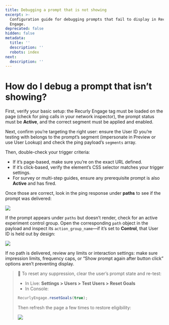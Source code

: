 ```yaml
---
title: Debugging a prompt that is not showing
excerpt: >-
  Configuration guide for debugging prompts that fail to display in Recurly
  Engage.
deprecated: false
hidden: false
metadata:
  title: ''
  description: ''
  robots: index
next:
  description: ''
---
```

# How do I debug a prompt that isn’t showing?

First, verify your basic setup: the Recurly Engage tag must be loaded on the page (check for ping calls in your network inspector), the prompt status must be **Active**, and the correct segment must be applied and enabled.

Next, confirm you’re targeting the right user: ensure the User ID you’re testing with belongs to the prompt’s segment (impersonate in Preview or use User Lookup) and check the ping payload’s `segments` array.

Then, double-check your trigger criteria:

* If it’s page-based, make sure you’re on the exact URL defined.
* If it’s click-based, verify the element’s CSS selector matches your trigger settings.
* For survey or multi-step guides, ensure any prerequisite prompt is also **Active** and has fired.

Once those are correct, look in the ping response under **paths** to see if the prompt was delivered:

<Image align="center" className="border" border={true} src="https://files.readme.io/73b7658-image.png" />

If the prompt appears under `paths` but doesn’t render, check for an active experiment control group. Open the corresponding `path` object in the payload and inspect its `action_group_name`—if it’s set to **Control**, that User ID is held out by design:

<Image align="center" className="border" border={true} src="https://files.readme.io/67a6aa2-image.png" />

If no path is delivered, review any limits or interaction settings: make sure impression limits, frequency caps, or “Show prompt again after button click” options aren’t preventing display.

> 📘 To reset any suppression, clear the user’s prompt state and re-test:
>
> * In Live: **Settings > Users > Test Users > Reset Goals**
> * In Console:
>
> ```js
> RecurlyEngage.resetGoals(true);
> ```
>
> Then refresh the page a few times to restore eligibility:
>
> <Image align="center" className="border" border={true} src="https://files.readme.io/89184dd-image.png" />